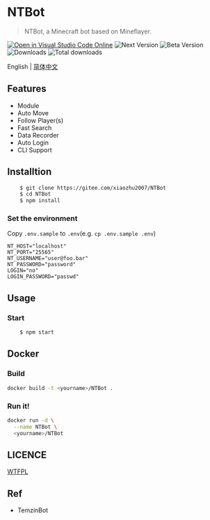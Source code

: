 # NTBot

> NTBot, a Minecraft bot based on Mineflayer.

[![Open in Visual Studio Code Online](https://img.shields.io/badge/-open%20in%20vscode-blue?style=for-the-badge&logo=visualstudiocode)](https://open.vscode.dev/xiaozhu2007/NTBot) ![Next Version](https://img.shields.io/npm/v/ntbot/next.svg?style=for-the-badge&logo=npm) ![Beta Version](https://img.shields.io/npm/v/ntbot/beta.svg?style=for-the-badge&logo=npm) ![Downloads](https://img.shields.io/npm/dw/ntbot?logo=npm&style=for-the-badge) ![Total downloads](https://img.shields.io/npm/dt/ntbot?style=for-the-badge&logo=npm)

English | [简体中文](./README.zh.md)

## Features

- Module
- Auto Move
- Follow Player(s)
- Fast Search
- Data Recorder
- Auto Login
- CLI Support


## Installtion
```bash
    $ git clone https://gitee.com/xiaozhu2007/NTBot
    $ cd NTBot
    $ npm install
```

### Set the environment

Copy `.env.sample` to `.env`(e.g. `cp .env.sample .env`)

```env
NT_HOST="localhost"
NT_PORT="25565"
NT_USERNAME="user@foo.bar"
NT_PASSWORD="password"
LOGIN="no"
LOGIN_PASSWORD="passwd"
```

## Usage


### Start
```txt
    $ npm start
```

## Docker

### Build

```bash
docker build -t <yourname>/NTBot .
```

### Run it!

```bash
docker run -d \
  --name NTBot \
  <yourname>/NTBot
```

## LICENCE

[WTFPL](LICENSE)

## Ref
 * TemzinBot
